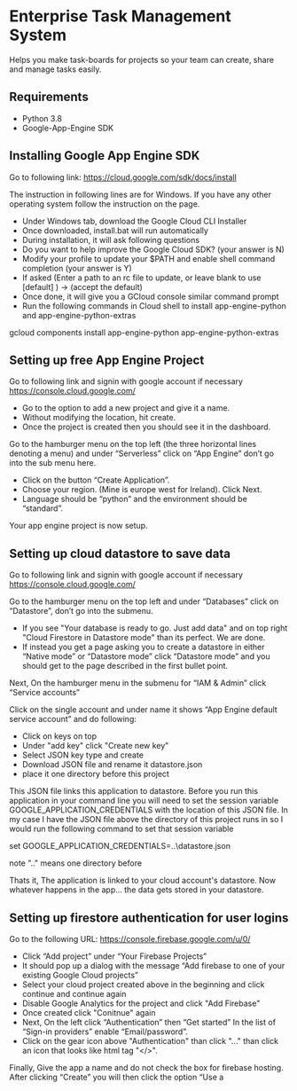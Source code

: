 # Enterprise Task Management System
Helps you make task-boards for projects so your team can create, share and manage tasks easily.

## Requirements
* Python 3.8
* Google-App-Engine SDK

## Installing Google App Engine SDK
Go to following link:
https://cloud.google.com/sdk/docs/install

The instruction in following lines are for Windows. If you have any other operating system follow the instruction on the page.
* Under Windows tab, download the Google Cloud CLI Installer
* Once downloaded, install.bat will run automatically
* During installation, it will ask following questions
* Do you want to help improve the Google Cloud SDK? (your answer is N)
* Modify your profile to update your $PATH and enable shell command completion (your answer is Y)
* If asked (Enter a path to an rc file to update, or leave blank to use [default] ) -> (accept the default)
* Once done, it will give you a GCloud console similar command prompt
* Run the following commands in Cloud shell to install app-engine-python and app-engine-python-extras

gcloud components install app-engine-python app-engine-python-extras

## Setting up free App Engine Project
Go to following link and signin with google account if necessary
https://console.cloud.google.com/

* Go to the option to add a new project and give it a name.
* Without modifying the location, hit create. 
* Once the project is created then you should see it in the dashboard.

Go to the hamburger menu on the top left (the three horizontal lines denoting a menu) and under “Serverless” click on “App 
Engine” don’t go into the sub menu here.

* Click on the button “Create Application”.
* Choose your region. (Mine is europe west for Ireland). Click Next.
* Language should be “python” and the environment should be “standard”.

Your app engine project is now setup.

## Setting up cloud datastore to save data
Go to following link and signin with google account if necessary
https://console.cloud.google.com/

Go to the hamburger menu on the top left and under “Databases” click on “Datastore”, don’t go into the submenu.

* If you see "Your database is ready to go. Just add data" and on top right "Cloud Firestore in Datastore mode" than its perfect. We are done.
*  If instead you get a page asking you to create a datastore in either “Native mode” or “Datastore mode” click “Datastore mode” and you should get to the page described in the first bullet point.

Next, On the hamburger menu in the submenu for “IAM & Admin” click “Service accounts”

Click on the single account and under name it shows “App Engine default service account” and do following:
* Click on keys on top
* Under "add key" click "Create new key"
* Select JSON key type and create
* Download JSON file and rename it datastore.json
* place it one directory before this project

This JSON file links this application to datastore. Before you run this application in your command line you will need to set the session variable GOOGLE_APPLICATION_CREDENTIALS with the location of this JSON file. In my case I have the JSON file above the directory of this project runs in so I would run the following command to set that session variable

set GOOGLE_APPLICATION_CREDENTIALS=..\datastore.json

note "..\" means one directory before

Thats it, The application is linked to your cloud account's datastore. Now whatever happens in the app... the data gets stored in your datastore.

## Setting up firestore authentication for user logins
Go to the following URL:
https://console.firebase.google.com/u/0/

* Click “Add project” under “Your Firebase Projects”
* It should pop up a dialog with the message “Add firebase to one of your existing Google Cloud projects”
* Select your cloud project created above in the beginning and click continue and continue again
* Disable Google Analytics for the project and click "Add Firebase"
* Once created click "Conitnue" again
* Next, On the left click “Authentication” then “Get started” In the list of “Sign-in providers” enable “Email/password”.
* Click on the gear icon above "Authentication" than click "..." than click an icon that looks like html tag "</>".

Finally, Give the app a name and do not check the box for firebase hosting. After clicking “Create” you will then click the option “Use a <script> 
tag” and take a copy of the template code provided there and fill in the details in the lines below.

In application folder, open the file following the path ../static/app-setup.js

This file includes a code like this
  var firebaseConfig = {
  apiKey: "xxxxxxxxxxxxxxxxxxxxxxxxxxxxxxxxxxxxx",
  authDomain: "xxxxxxxxxxxxxx.firebaseapp.com",
  projectId: "xxxxxxxxxxxxxxxxxx",
  storageBucket: "xxxxxxxxxxxxxxxx.appspot.com",
  messagingSenderId: "xxxxxxxxxxxxxxxxx",
  appId: "xxxxxxxxxxxxxxxxxxxxxxxxxxxxxxx"
};

Just copy paste your firebase details you got in the code and your are good to go. Datastore is attached to your Application.

This is a cloud application based on Google App Engine. A working Google cloud account is required to run this application. Follow the steps below to setup a free Google App Engine project to run this app.

